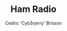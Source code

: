---
aliases: ["posts", "articles", "blog", "showcase", "ham"]
title: "Ham Radio"
author: "Cedric 'Cyb3rjerry' Brisson"
tags: ["index"]
type: "postcard"
toc: true
---